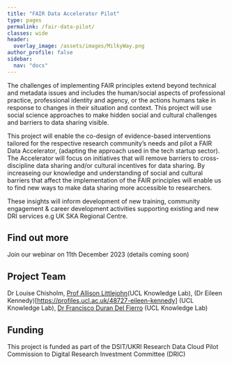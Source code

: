 ```yaml
---
title: "FAIR Data Accelerator Pilot"
type: pages
permalink: /fair-data-pilot/
classes: wide
header:
  overlay_image: /assets/images/MilkyWay.png
author_profile: false
sidebar: 
  nav: "docs"
---
```

The challenges of implementing FAIR principles extend beyond technical and metadata issues and includes the human/social aspects of professional practice, professional identity and agency, or the actions humans take in response to changes in their situation and context.  This project will use social science approaches to make hidden social and cultural challenges and barriers to data sharing visible.

This project will enable the co-design of evidence-based interventions tailored for the respective research community’s needs and pilot a FAIR Data Accelerator, (adapting the approach used in the tech startup sector). The Accelerator will focus on initiatives that will remove barriers to cross-discipline data sharing and/or cultural incentives for data sharing. By increaseing our knowledge and understanding of social and cultural barriers that affect the implementation of the FAIR principles will enable us to find new ways to make data sharing more accessible to researchers. 

These insights will inform development of new training, community engagement & career development activities supporting existing and new DRI services e.g UK SKA Regional Centre.
## Find out more
Join our webinar on 11th December 2023 (details coming soon)

## Project Team
Dr Louise Chisholm, [Prof Allison Littlejohn]([https://profiles.ucl.ac.uk/76327-allison-littlejohn])(UCL Knowledge Lab), (Dr Eileen Kennedy)[https://profiles.ucl.ac.uk/48727-eileen-kennedy] (UCL Knowledge Lab), [Dr Francisco Duran Del Fierro](https://profiles.ucl.ac.uk/69380-francisco-duran-del-fierro) (UCL Knowledge Lab) 
  
## Funding
This project is funded as part of the DSIT/UKRI Research Data Cloud Pilot Commission to Digital Research Investment Committee (DRIC)
   
 
